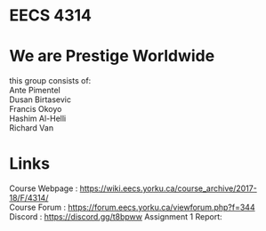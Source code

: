 # EECS 4314
# We are Prestige Worldwide
this group consists of:   
Ante Pimentel      
Dusan Birtasevic      
Francis Okoyo     
Hashim Al-Helli   
Richard Van


# Links
Course Webpage : https://wiki.eecs.yorku.ca/course_archive/2017-18/F/4314/    
Course Forum : https://forum.eecs.yorku.ca/viewforum.php?f=344  
Discord : https://discord.gg/t8bpww
Assignment 1 Report:
